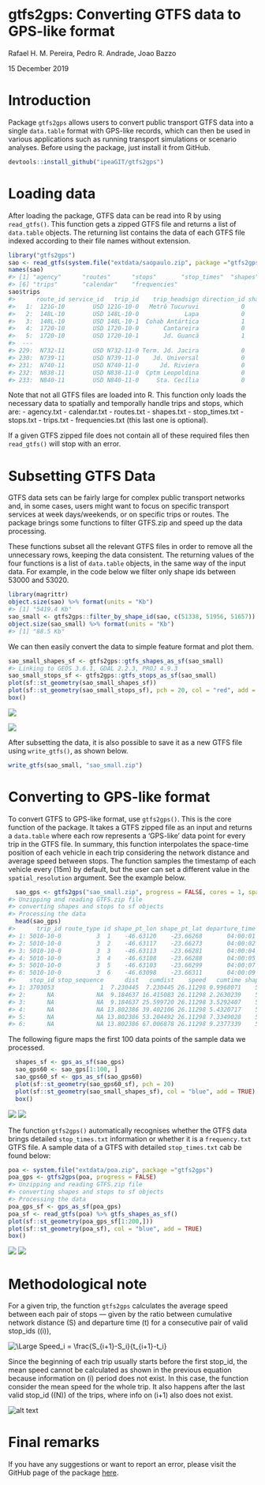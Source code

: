 gtfs2gps: Converting GTFS data to GPS-like format
================
Rafael H. M. Pereira, Pedro R. Andrade, Joao Bazzo

15 December 2019

# Introduction

Package `gtfs2gps` allows users to convert public transport GTFS data
into a single `data.table` format with GPS-like records, which can then
be used in various applications such as running transport simulations or
scenario analyses. Before using the package, just install it from
GitHub.

``` r
devtools::install_github("ipeaGIT/gtfs2gps")
```

# Loading data

After loading the package, GTFS data can be read into R by using
`read_gtfs()`. This function gets a zipped GTFS file and returns a list
of `data.table` objects. The returning list contains the data of each
GTFS file indexed according to their file names without extension.

``` r
library("gtfs2gps")
sao <- read_gtfs(system.file("extdata/saopaulo.zip", package ="gtfs2gps"))
names(sao)
#> [1] "agency"      "routes"      "stops"       "stop_times"  "shapes"     
#> [6] "trips"       "calendar"    "frequencies"
sao$trips
#>      route_id service_id   trip_id    trip_headsign direction_id shape_id
#>   1:  121G-10        USD 121G-10-0   Metrô Tucuruvi            0    52421
#>   2:  148L-10        USD 148L-10-0             Lapa            0    52857
#>   3:  148L-10        USD 148L-10-1  Cohab Antártica            1    52858
#>   4:  1720-10        USD 1720-10-0       Cantareira            0    54502
#>   5:  1720-10        USD 1720-10-1       Jd. Guancã            1    54503
#>  ---                                                                     
#> 229:  N732-11        USD N732-11-0 Term. Jd. Jacira            0    51990
#> 230:  N739-11        USD N739-11-0    Jd. Universal            0    51954
#> 231:  N740-11        USD N740-11-0      Jd. Riviera            0    51939
#> 232:  N838-11        USD N838-11-0  Cptm Leopoldina            0    52072
#> 233:  N840-11        USD N840-11-0     Sta. Cecília            0    52135
```

Note that not all GTFS files are loaded into R. This function only loads
the necessary data to spatially and temporally handle trips and stops,
which are: - agency.txt - calendar.txt - routes.txt - shapes.txt -
stop\_times.txt - stops.txt - trips.txt - frequencies.txt (this last one
is optional).

If a given GTFS zipped file does not contain all of these required files
then `read_gtfs()` will stop with an error.

# Subsetting GTFS Data

GTFS data sets can be fairly large for complex public transport networks
and, in some cases, users might want to focus on specific transport
services at week days/weekends, or on specific trips or routes. The
package brings some functions to filter GTFS.zip and speed up the data
processing.

These functions subset all the relevant GTFS files in order to remove
all the unnecessary rows, keeping the data consistent. The returning
values of the four functions is a list of `data.table` objects, in the
same way of the input data. For example, in the code below we filter
only shape ids between 53000 and 53020.

``` r
library(magrittr)
object.size(sao) %>% format(units = "Kb")
#> [1] "5419.4 Kb"
sao_small <- gtfs2gps::filter_by_shape_id(sao, c(51338, 51956, 51657))
object.size(sao_small) %>% format(units = "Kb")
#> [1] "88.5 Kb"
```

We can then easily convert the data to simple feature format and plot
them.

``` r
sao_small_shapes_sf <- gtfs2gps::gtfs_shapes_as_sf(sao_small)
#> Linking to GEOS 3.6.1, GDAL 2.2.3, PROJ 4.9.3
sao_small_stops_sf <- gtfs2gps::gtfs_stops_as_sf(sao_small)
plot(sf::st_geometry(sao_small_shapes_sf))
plot(sf::st_geometry(sao_small_stops_sf), pch = 20, col = "red", add = TRUE)
box()
```

![](unnamed-chunk-5-1.png)<!-- -->

![](https://github.com/ipeaGIT/gtfs2gps/tree/master/man/figures/poa.jpg)

After subsetting the data, it is also possible to save it as a new GTFS
file using `write_gtfs()`, as shown below.

``` r
write_gtfs(sao_small, "sao_small.zip")
```

# Converting to GPS-like format

To convert GTFS to GPS-like format, use `gtfs2gps()`. This is the core
function of the package. It takes a GTFS zipped file as an input and
returns a `data.table` where each row represents a ‘GPS-like’ data point
for every trip in the GTFS file. In summary, this function interpolates
the space-time position of each vehicle in each trip considering the
network distance and average speed between stops. The function samples
the timestamp of each vehicle every \(15m\) by default, but the user can
set a different value in the `spatial_resolution` argument. See the
example below.

``` r
  sao_gps <- gtfs2gps("sao_small.zip", progress = FALSE, cores = 1, spatial_resolution = 15)
#> Unzipping and reading GTFS.zip file
#> converting shapes and stops to sf objects
#> Processing the data
  head(sao_gps)
#>      trip_id route_type id shape_pt_lon shape_pt_lat departure_time
#> 1: 5010-10-0          3  1    -46.63120    -23.66268       04:00:01
#> 2: 5010-10-0          3  2    -46.63117    -23.66273       04:00:02
#> 3: 5010-10-0          3  3    -46.63113    -23.66281       04:00:04
#> 4: 5010-10-0          3  4    -46.63108    -23.66288       04:00:05
#> 5: 5010-10-0          3  5    -46.63103    -23.66299       04:00:07
#> 6: 5010-10-0          3  6    -46.63098    -23.66311       04:00:09
#>    stop_id stop_sequence      dist   cumdist    speed   cumtime shape_id
#> 1: 3703053             1  7.230445  7.230445 26.11298 0.9968071    51338
#> 2:      NA            NA  9.184637 16.415083 26.11298 2.2630239    51338
#> 3:      NA            NA  9.184637 25.599720 26.11298 3.5292407    51338
#> 4:      NA            NA 13.802386 39.402106 26.11298 5.4320717    51338
#> 5:      NA            NA 13.802386 53.204492 26.11298 7.3349028    51338
#> 6:      NA            NA 13.802386 67.006878 26.11298 9.2377339    51338
```

The following figure maps the first 100 data points of the sample data
we processed.

``` r
  shapes_sf <- gps_as_sf(sao_gps)
  sao_gps60 <- sao_gps[1:100, ]
  sao_gps60_sf <- gps_as_sf(sao_gps60)
  plot(sf::st_geometry(sao_gps60_sf), pch = 20)
  plot(sf::st_geometry(sao_small_shapes_sf), col = "blue", add = TRUE)
  box()
```

![](unnamed-chunk-8-1.png)<!-- -->
![](https://github.com/ipeaGIT/gtfs2gps/blob/master/man/figures/sao_gps60_sf.jpg)

The function `gtfs2gps()` automatically recognises whether the GTFS data
brings detailed `stop_times.txt` information or whether it is a
`frequency.txt` GTFS file. A sample data of a GTFS with detailed
`stop_times.txt` cab be found below:

``` r
poa <- system.file("extdata/poa.zip", package ="gtfs2gps")
poa_gps <- gtfs2gps(poa, progress = FALSE)
#> Unzipping and reading GTFS.zip file
#> converting shapes and stops to sf objects
#> Processing the data
poa_gps_sf <- gps_as_sf(poa_gps)
poa_sf <- read_gtfs(poa) %>% gtfs_shapes_as_sf()
plot(sf::st_geometry(poa_gps_sf[1:200,]))
plot(sf::st_geometry(poa_sf), col = "blue", add = TRUE)
box()
```

![](unnamed-chunk-9-1.png)<!-- -->
![](https://github.com/ipeaGIT/gtfs2gps/blob/master/man/figures/poa.jpg)

# Methodological note

For a given trip, the function `gtfs2gps` calculates the average speed
between each pair of stops — given by the ratio between cumulative
network distance \(S\) and departure time \(t\) for a consecutive pair
of valid stop\_ids (\(i\)),

<img src="https://latex.codecogs.com/svg.latex?\Large&space;Speed_i=\frac{S_{i+1}-S_i}{t_{i+1}-t_i}" title="\Large Speed_i = \frac{S_{i+1}-S_i}{t_{i+1}-t_i}" />

Since the beginning of each trip usually starts before the first
stop\_id, the mean speed cannot be calculated as shown in the previous
equation because information on \(i\) period does not exist. In this
case, the function consider the mean speed for the whole trip. It also
happens after the last valid stop\_id (\(N\)) of the trips, where info
on \(i+1\) also does not exist.

![alt
text](https://github.com/ipeaGIT/gtfs2gps/tree/master/man/figures/speed.PNG
"Logo Title Text 1")

# Final remarks

If you have any suggestions or want to report an error, please visit the
GitHub page of the package [here](https://github.com/ipeaGIT/gtfs2gps).
